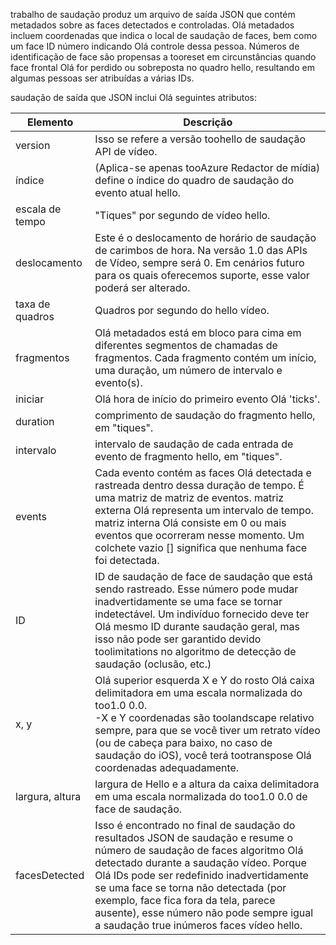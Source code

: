 trabalho de saudação produz um arquivo de saída JSON que contém metadados sobre as faces detectados e controladas. Olá metadados incluem coordenadas que indica o local de saudação de faces, bem como um face ID número indicando Olá controle dessa pessoa. Números de identificação de face são propensas a tooreset em circunstâncias quando face frontal Olá for perdido ou sobreposta no quadro hello, resultando em algumas pessoas ser atribuídas a várias IDs.

saudação de saída que JSON inclui Olá seguintes atributos:

| Elemento | Descrição |
| --- | --- |
| version |Isso se refere a versão toohello de saudação API de vídeo. |
| índice | (Aplica-se apenas tooAzure Redactor de mídia) define o índice do quadro de saudação do evento atual hello. |
| escala de tempo |"Tiques" por segundo de vídeo hello. |
| deslocamento |Este é o deslocamento de horário de saudação de carimbos de hora. Na versão 1.0 das APIs de Vídeo, sempre será 0. Em cenários futuro para os quais oferecemos suporte, esse valor poderá ser alterado. |
| taxa de quadros |Quadros por segundo do hello vídeo. |
| fragmentos |Olá metadados está em bloco para cima em diferentes segmentos de chamadas de fragmentos. Cada fragmento contém um início, uma duração, um número de intervalo e evento(s). |
| iniciar |Olá hora de início do primeiro evento Olá 'ticks'. |
| duration |comprimento de saudação do fragmento hello, em "tiques". |
| intervalo |intervalo de saudação de cada entrada de evento de fragmento hello, em "tiques". |
| events |Cada evento contém as faces Olá detectada e rastreada dentro dessa duração de tempo. É uma matriz de matriz de eventos. matriz externa Olá representa um intervalo de tempo. matriz interna Olá consiste em 0 ou mais eventos que ocorreram nesse momento. Um colchete vazio [] significa que nenhuma face foi detectada. |
| ID |ID de saudação de face de saudação que está sendo rastreado. Esse número pode mudar inadvertidamente se uma face se tornar indetectável. Um indivíduo fornecido deve ter Olá mesmo ID durante saudação geral, mas isso não pode ser garantido devido toolimitations no algoritmo de detecção de saudação (oclusão, etc.) |
| x, y |Olá superior esquerda X e Y do rosto Olá caixa delimitadora em uma escala normalizada do too1.0 0.0. <br/>-X e Y coordenadas são toolandscape relativo sempre, para que se você tiver um retrato vídeo (ou de cabeça para baixo, no caso de saudação do iOS), você terá tootranspose Olá coordenadas adequadamente. |
| largura, altura |largura de Hello e a altura da caixa delimitadora em uma escala normalizada do too1.0 0.0 de face de saudação. |
| facesDetected |Isso é encontrado no final de saudação do resultados JSON de saudação e resume o número de saudação de faces algoritmo Olá detectado durante a saudação vídeo. Porque Olá IDs pode ser redefinido inadvertidamente se uma face se torna não detectada (por exemplo, face fica fora da tela, parece ausente), esse número não pode sempre igual a saudação true inúmeros faces vídeo hello. |

